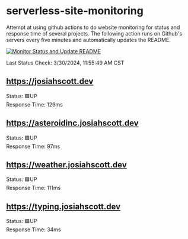 # serverless-site-monitoring
Attempt at using github actions to do website monitoring for status and response time of several projects. The following action runs on Github's servers every five minutes and automatically updates the README.  

[![Monitor Status and Update README](https://github.com/JosiahSco/serverless-site-monitoring/actions/workflows/monitor.yaml/badge.svg)](https://github.com/JosiahSco/serverless-site-monitoring/actions/workflows/monitor.yaml)

Last Status Check: 3/30/2024, 11:55:49 AM CST

## https://josiahscott.dev
Status: 🟩UP  
Response Time: 129ms

## https://asteroidinc.josiahscott.dev
Status: 🟩UP  
Response Time: 97ms

## https://weather.josiahscott.dev
Status: 🟩UP  
Response Time: 111ms

## https://typing.josiahscott.dev
Status: 🟩UP  
Response Time: 34ms

